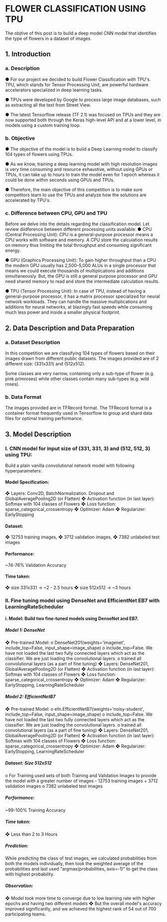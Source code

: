 # FLOWER CLASSIFICATION USING TPU
The objtive of this post is to build a deep model CNN model that identifies the type of flowers in a dataset of images

## 1.	Introduction
### a.	Description
●	For our project we decided to build Flower Classification with TPU's. TPU, which stands for Tensor Processing Unit, are powerful hardware accelerators specialized in deep learning tasks.

●	TPUs were developed by Google to process large image databases, such as extracting all the text from Street View.

●	The latest Tensorflow release (TF 2.1) was focused on TPUs and they are now supported both through the Keras high-level API and at a lower level, in models using a custom training loop.

### b.	Objective

●	The objective of the model is to build a Deep Learning model to classify 104 types of flowers using TPUs. 

●	As we know, training a deep learning model with high resolution images is very time consuming and resource exhaustive, without using GPUs or TPUs, it can take up to hours to train the model even for 1 epoch whereas it could be done within seconds using GPUs and TPUs.

●	Therefore, the main objective of this competition is to make sure competitors learn to use the TPUs and analyze how the solutions are accelerated by TPU's.

### c.	Difference between CPU, GPU and TPU
Before we delve into the details regarding the classification model. Let review diidference between different processing units available:
●	CPU (Central Processing Unit):  CPU is a general-purpose processor means a CPU works with software and memory. A CPU store the calculation results on memory thus limiting the total throughput and consuming significant energy.

●	GPU (Graphics Processing Unit): To gain higher throughput than a CPU the modern GPU usually has 2,500–5,000 ALUs in a single processor that means we could execute thousands of multiplications and additions simultaneously. But, the GPU is still a general purpose processor and GPU need shared memory to read and store the intermediate calculation results.

●	TPU (Tensor Processing Unit): In case of TPU, instead of having a general-purpose processor, it has a matrix processor specialized for neural network workloads. They can handle the massive multiplications and additions for neural networks, at blazingly fast speeds while consuming much less power and inside a smaller physical footprint.


## 2.	Data Description and Data Preparation
### a.	Dataset Description
In this competition we are classifying 104 types of flowers based on their images drawn from different public datasets. The images provided are of 2 different size: (331x331) and (512x512).

Some classes are very narrow, containing only a sub-type of flower (e.g. pink primroses) while other classes contain many sub-types (e.g. wild roses).

### b.	Data Format
The images provided are in TFRecord format. The TFRecord format is a container format frequently used in Tensorflow to group and shard data files for optimal training performance.

## 3.	Model Description
### I.	CNN model for input size of (331, 331, 3) and (512, 512, 3) using TPU:
Build a plain vanilla convolutional network model with following hyperparameters: 
#### Model Specification:
❖	Layers: Conv2D, BatchNormalization. Dropout and GlobalAveragePooling2D (or Flatten) 
❖	Activation function (in last layer): Softmax with 104 classes of Flowers 
❖	Loss function: sparse_categorical_crossentropy 
❖	Optimizer: Adam 
❖	Regularizer: EarlyStopping 

#### Dataset: 
❖	12753 training images, 
❖	3712 validation images, 
❖	7382 unlabeled test images 

#### Performance: 
~74-76% Validation Accuracy 

#### Time taken:
❖	size 331x331 -> ~2 - 2.5 hours 
❖	size 512x512 -> ~3 hours 

### II.	Fine tuning model using DenseNet and EfficientNet EB7 with LearningRateScheduler
#### i.	Model: Build two fine-tuned models using DenseNet and EB7.

##### Model 1: DenseNet
❖	Pre-trained Model: 
o	DenseNet201(weights='imagenet', include_top=False, input_shape=image_shape) 
o	include_top=False. We have not loaded the last two fully connected layers which act as the classifier. We are just loading the convolutional layers.
o	trained all convolutional layers (as a part of fine tuning)
❖	Layers: DenseNet201, GlobalAveragePooling2D (or Flatten) 
❖	Activation function (in last layer): Softmax with 104 classes of Flowers
❖	Loss function: sparse_categorical_crossentropy 
❖	Optimizer: Adam 
❖	Regularizer: EarlyStopping, LearningRateScheduler

##### Model 2: EfficientNetB7
❖	Pre-trained Model: 
o	efn.EfficientNetB7(weights='noisy-student', include_top=False, input_shape=image_shape) 
o	include_top=False. We have not loaded the last two fully connected layers which act as the classifier. We are just loading the convolutional layers.
o	trained all convolutional layers (as a part of fine tuning)
❖	Layers: DenseNet201, GlobalAveragePooling2D (or Flatten) 
❖	Activation function (in last layer): Softmax with 104 classes of Flowers
❖	Loss function: sparse_categorical_crossentropy 
❖	Optimizer: Adam 
❖	Regularizer: EarlyStopping, LearningRateScheduler

##### Dataset: Size 512x512 
o	For Training used sets of both Training and Validation Images to provide the model with a greater number of images - 12753 training images + 3712 validation images
o	7382 unlabeled test images 

##### Performance:  
~99-100% Training Accuracy

##### Time taken: 
❖	Less than 2 to 3 Hours

##### Prediction: 
While predicting the class of test images, we calculated probabilities from both the models individually, then took the weighted average of the probabilities and last used "argmax(probabilities, axis=-1)" to get the class with highest probability.

##### Observation: 
❖	Model took more time to converge due to low learning rate with higher epochs and having two different models
❖	But the overall model's accuracy improved significantly, and we achieved the highest rank of 54 out of 700 participating teams.









